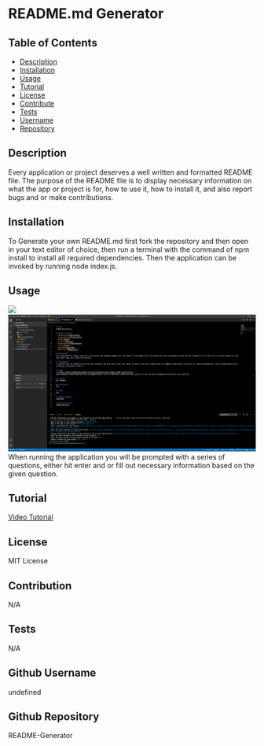 
  # README.md Generator

  ## Table of Contents
  - [Description](#description)
  - [Installation](#installation)
  - [Usage](#Usage)
  - [Tutorial](#Tutorial)
  - [License](#License)
  - [Contribute](#Contribute)
  - [Tests](#Tests)
  - [Username](#Username)
  - [Repository](#Repository)

  ## Description
  Every application or project deserves a well written and formatted README file. The purpose of the README file is to display necessary information on what the app or project is for, how to use it, how to install it, and also report bugs and or make contributions.

  ## Installation
  To Generate your own README.md first fork the repository and then open in your text editor of choice, then run a terminal with the command of npm install to install all required dependencies. Then the application can be invoked by running node index.js.

  ## Usage
  ![](https://github.com/dannauu/README-Generator/blob/main/assets/images/readme-generator.gif)
  ![](https://github.com/dannauu/README-Generator/blob/main/assets/images/Screenshot1.PNG)
  When running the application you will be prompted with a series of questions, either hit enter and or fill out necessary information based on the given question.

  ## Tutorial

  [Video Tutorial](https://drive.google.com/file/d/1_J-x2VAazeh-jsMqr7KskqtF82z4CDV7/view)

  ## License
  MIT License

  ## Contribution
  N/A

  ## Tests
  N/A

  ## Github Username
  undefined

  ## Github Repository
  README-Generator
  